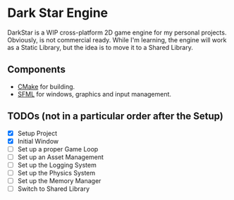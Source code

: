 # Dark Star Engine

DarkStar is a WIP cross-platform 2D game engine for my personal projects. Obviously, is not commercial ready. While I'm learning, the engine will work as a Static Library, but the idea is to move it to a Shared Library.

## Components
- [CMake](https://cmake.org/) for building.
- [SFML](https://www.sfml-dev.org/) for windows, graphics and input management.

## TODOs (not in a particular order after the Setup)

- [x] Setup Project
- [x] Initial Window
- [ ] Set up a proper Game Loop
- [ ] Set up an Asset Management
- [ ] Set up the Logging System
- [ ] Set up the Physics System
- [ ] Set up the Memory Manager
- [ ] Switch to Shared Library